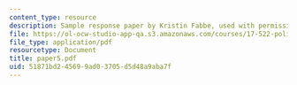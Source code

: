 ```yaml
---
content_type: resource
description: Sample response paper by Kristin Fabbe, used with permission.
file: https://ol-ocw-studio-app-qa.s3.amazonaws.com/courses/17-522-politics-and-religion-fall-2006/51871bd245699ad03705d5d48a9aba7f_paper5.pdf
file_type: application/pdf
resourcetype: Document
title: paper5.pdf
uid: 51871bd2-4569-9ad0-3705-d5d48a9aba7f
---
```


